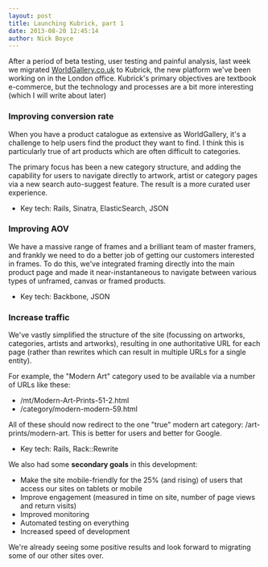 ```yaml
---
layout: post
title: Launching Kubrick, part 1
date: 2013-08-20 12:45:14
author: Nick Boyce
---
```

After a period of beta testing, user testing and painful analysis, last week we migrated [WorldGallery.co.uk](http://www.worldgallery.co.uk) to Kubrick, the new platform we've been working on in the London office. Kubrick's primary objectives are textbook e-commerce, but the technology and processes are a bit more interesting (which I will write about later)

### Improving conversion rate
When you have a product catalogue as extensive as WorldGallery, it's a challenge to help users find the product they want to find. I think this is particularly true of art products which are often difficult to categories.

The primary focus has been a new category structure, and adding the capability for users to navigate directly to artwork, artist or category pages via a new search auto-suggest feature. The result is a more curated user experience.

* Key tech: Rails, Sinatra, ElasticSearch, JSON

### Improving AOV
We have a massive range of frames and a brilliant team of master framers, and frankly we need to do a better job of getting our customers interested in frames. To do this, we've integrated framing directly into the main product page and made it near-instantaneous to navigate between various types of unframed, canvas or framed products.

* Key tech: Backbone, JSON

### Increase traffic
We've vastly simplified the structure of the site (focussing on artworks, categories, artists and artworks), resulting in one authoritative URL for each page (rather than rewrites which can result in multiple URLs for a single entity).

For example, the "Modern Art" category used to be available via a number of URLs like these:

* /mt/Modern-Art-Prints-51-2.html‎
* /category/modern-modern-59.html‎

All of these should now redirect to the one "true" modern art category: /art-prints/modern-art. This is better for users and better for Google.

* Key tech: Rails, Rack::Rewrite

We also had some **secondary goals** in this development:

* Make the site mobile-friendly for the 25% (and rising) of users that access our sites on tablets or mobile
* Improve engagement (measured in time on site, number of page views and return visits)
* Improved monitoring
* Automated testing on everything
* Increased speed of development

We're already seeing some positive results and look forward to migrating some of our other sites over.
